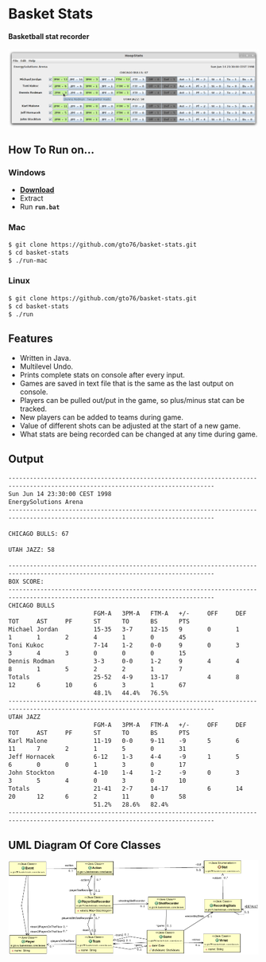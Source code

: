 Basket Stats
============

#### Basketball stat recorder

![Alt text](/doc/basket-stats.png?raw=true "Screenshot")

How To Run on…
--------------
### Windows
* [**Download**](https://github.com/gto76/basket-stats/archive/master.zip)
* Extract
* Run **`run.bat`**

### Mac 
```
$ git clone https://github.com/gto76/basket-stats.git
$ cd basket-stats
$ ./run-mac
```

### Linux
```
$ git clone https://github.com/gto76/basket-stats.git
$ cd basket-stats
$ ./run
```

Features
--------

* Written in Java.
* Multilevel Undo.
* Prints complete stats on console after every input.
* Games are saved in text file that is the same as the last output on console.
* Players can be pulled out/put in the game, so plus/minus stat can be tracked.
* New players can be added to teams during game.
* Value of different shots can be adjusted at the start of a new game.
* What stats are being recorded can be changed at any time during game.



Output
------
```
--------------------------------------------------------------------------------------------------------------------------------
Sun Jun 14 23:30:00 CEST 1998
EnergySolutions Arena
--------------------------------------------------------------------------------------------------------------------------------
 
CHICAGO BULLS: 67
  
UTAH JAZZ: 58
   
--------------------------------------------------------------------------------------------------------------------------------
BOX SCORE:
--------------------------------------------------------------------------------------------------------------------------------
CHICAGO BULLS
                        FGM-A   3PM-A   FTM-A   +/-     OFF     DEF     TOT     AST     PF      ST      TO      BS      PTS     
Michael Jordan          15-35   3-7     12-15   9       0       1       1       1       2       4       1       0       45      
Toni Kukoc              7-14    1-2     0-0     9       0       3       3       4       3       0       0       0       15      
Dennis Rodman           3-3     0-0     1-2     9       4       4       8       1       5       2       2       1       7       
Totals                  25-52   4-9     13-17           4       8       12      6       10      6       3       1       67      
                        48.1%   44.4%   76.5%   
--------------------------------------------------------------------------------------------------------------------------------
UTAH JAZZ
                        FGM-A   3PM-A   FTM-A   +/-     OFF     DEF     TOT     AST     PF      ST      TO      BS      PTS     
Karl Malone             11-19   0-0     9-11    -9      5       6       11      7       2       1       5       0       31      
Jeff Hornacek           6-12    1-3     4-4     -9      1       5       6       0       0       1       3       0       17      
John Stockton           4-10    1-4     1-2     -9      0       3       3       5       4       0       3       0       10      
Totals                  21-41   2-7     14-17           6       14      20      12      6       2       11      0       58      
                        51.2%   28.6%   82.4%   
--------------------------------------------------------------------------------------------------------------------------------
```

UML Diagram Of Core Classes
---------------------------
![Alt text](/doc/uml-diagram.png?raw=true "Screenshot")
